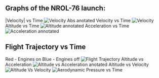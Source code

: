 ## Graphs of the NROL-76 launch:
|Velocity| vs Time
![Velocity Abs anotated](https://i.imgur.com/uPfI5ph.png)
Velocity vs Time
![Velocity](https://i.imgur.com/pHdiQi7.png)
Altitude vs Time
![Altitude annotated](https://i.imgur.com/80VYqyB.png)
Acceleration vs Time
![Acceleration annotated](https://i.imgur.com/83I3yyV.png)
## Flight Trajectory vs Time
Red - Engines on
Blue - Engines off
![Flight Trajectory](https://i.imgur.com/3RpQdsQ.png)
Altitude vs Acceleration
![Altitude vs Acceleration anotated](https://i.imgur.com/RkYfPsX.png)
Altitude vs Velocity
![Altitude Vs Velocity](https://i.imgur.com/XD4Q5VF.png)
![Aerodynamic Pressure vs Time](https://i.imgur.com/e2FYwzM.png)
